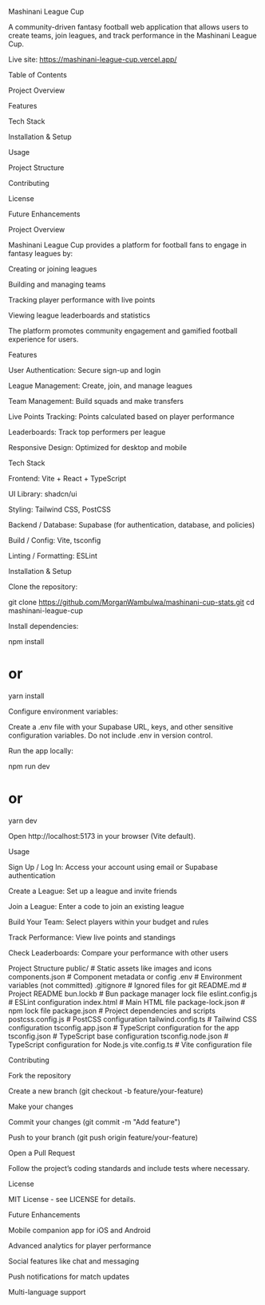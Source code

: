 Mashinani League Cup

A community-driven fantasy football web application that allows users to create teams, join leagues, and track performance in the Mashinani League Cup.

Live site: https://mashinani-league-cup.vercel.app/

Table of Contents

Project Overview

Features

Tech Stack

Installation & Setup

Usage

Project Structure

Contributing

License

Future Enhancements

Project Overview

Mashinani League Cup provides a platform for football fans to engage in fantasy leagues by:

Creating or joining leagues

Building and managing teams

Tracking player performance with live points

Viewing league leaderboards and statistics

The platform promotes community engagement and gamified football experience for users.

Features

User Authentication: Secure sign-up and login

League Management: Create, join, and manage leagues

Team Management: Build squads and make transfers

Live Points Tracking: Points calculated based on player performance

Leaderboards: Track top performers per league

Responsive Design: Optimized for desktop and mobile

Tech Stack

Frontend: Vite + React + TypeScript

UI Library: shadcn/ui

Styling: Tailwind CSS, PostCSS

Backend / Database: Supabase (for authentication, database, and policies)

Build / Config: Vite, tsconfig

Linting / Formatting: ESLint

Installation & Setup

Clone the repository:

git clone https://github.com/MorganWambulwa/mashinani-cup-stats.git
cd mashinani-league-cup


Install dependencies:

npm install
# or
yarn install


Configure environment variables:

Create a .env file with your Supabase URL, keys, and other sensitive configuration variables. Do not include .env in version control.

Run the app locally:

npm run dev
# or
yarn dev


Open http://localhost:5173
 in your browser (Vite default).

Usage

Sign Up / Log In: Access your account using email or Supabase authentication

Create a League: Set up a league and invite friends

Join a League: Enter a code to join an existing league

Build Your Team: Select players within your budget and rules

Track Performance: View live points and standings

Check Leaderboards: Compare your performance with other users

Project Structure
public/                 # Static assets like images and icons
components.json         # Component metadata or config
.env                    # Environment variables (not committed)
.gitignore              # Ignored files for git
README.md               # Project README
bun.lockb               # Bun package manager lock file
eslint.config.js        # ESLint configuration
index.html              # Main HTML file
package-lock.json       # npm lock file
package.json            # Project dependencies and scripts
postcss.config.js       # PostCSS configuration
tailwind.config.ts      # Tailwind CSS configuration
tsconfig.app.json       # TypeScript configuration for the app
tsconfig.json           # TypeScript base configuration
tsconfig.node.json      # TypeScript configuration for Node.js
vite.config.ts          # Vite configuration file

Contributing

Fork the repository

Create a new branch (git checkout -b feature/your-feature)

Make your changes

Commit your changes (git commit -m "Add feature")

Push to your branch (git push origin feature/your-feature)

Open a Pull Request

Follow the project’s coding standards and include tests where necessary.

License

MIT License - see LICENSE
 for details.

Future Enhancements

Mobile companion app for iOS and Android

Advanced analytics for player performance

Social features like chat and messaging

Push notifications for match updates

Multi-language support
